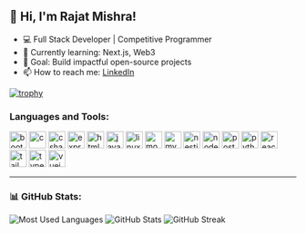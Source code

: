 ## 👋 Hi, I'm Rajat Mishra!
- 💻 Full Stack Developer | Competitive Programmer
- 🌱 Currently learning: Next.js, Web3
- 🎯 Goal: Build impactful open-source projects
- 📫 How to reach me: [LinkedIn](https://www.linkedin.com/in/rajat-mishra-69b473257/)


[![trophy](https://github-profile-trophy.vercel.app/?username=rajat-mish&theme=dracula&margin-w=10)](https://github.com/ryo-ma/github-profile-trophy)

<h3 align="left">Languages and Tools:</h3>
<p align="left">
  <img src="https://cdn.jsdelivr.net/gh/devicons/devicon/icons/bootstrap/bootstrap-original.svg" height="30" alt="bootstrap" />
  <img src="https://cdn.jsdelivr.net/gh/devicons/devicon/icons/c/c-original.svg" height="30" alt="c" />
  <img src="https://cdn.jsdelivr.net/gh/devicons/devicon/icons/csharp/csharp-original.svg" height="30" alt="csharp" />
  <img src="https://cdn.jsdelivr.net/gh/devicons/devicon/icons/express/express-original.svg" height="30" alt="express" />
  <img src="https://cdn.jsdelivr.net/gh/devicons/devicon/icons/html5/html5-original.svg" height="30" alt="html5" />
  <img src="https://cdn.jsdelivr.net/gh/devicons/devicon/icons/javascript/javascript-original.svg" height="30" alt="javascript" />
  <img src="https://cdn.jsdelivr.net/gh/devicons/devicon/icons/linux/linux-original.svg" height="30" alt="linux" />
  <img src="https://cdn.jsdelivr.net/gh/devicons/devicon/icons/mongodb/mongodb-original.svg" height="30" alt="mongodb" />
  <img src="https://cdn.jsdelivr.net/gh/devicons/devicon/icons/mysql/mysql-original.svg" height="30" alt="mysql" />
  <img src="https://cdn.jsdelivr.net/gh/devicons/devicon/icons/nestjs/nestjs-plain.svg" height="30" alt="nestjs" />
  <img src="https://cdn.jsdelivr.net/gh/devicons/devicon/icons/nodejs/nodejs-original.svg" height="30" alt="nodejs" />
  <img src="https://cdn.jsdelivr.net/gh/devicons/devicon/icons/postgresql/postgresql-original.svg" height="30" alt="postgresql" />
  <img src="https://cdn.jsdelivr.net/gh/devicons/devicon/icons/python/python-original.svg" height="30" alt="python" />
  <img src="https://cdn.jsdelivr.net/gh/devicons/devicon/icons/react/react-original.svg" height="30" alt="react" />
  <img src="https://cdn.jsdelivr.net/gh/devicons/devicon/icons/tailwindcss/tailwindcss-plain.svg" height="30" alt="tailwind" />
  <img src="https://cdn.jsdelivr.net/gh/devicons/devicon/icons/typescript/typescript-original.svg" height="30" alt="typescript" />
  <img src="https://cdn.jsdelivr.net/gh/devicons/devicon/icons/vuejs/vuejs-original.svg" height="30" alt="vuejs" />
</p>

---

### 📊 GitHub Stats:
![Most Used Languages](https://github-readme-stats.vercel.app/api/top-langs/?username=rajat-mish&layout=compact&theme=dark)
![GitHub Stats](https://github-readme-stats.vercel.app/api?username=rajat-mish&show_icons=true&theme=dark)
![GitHub Streak](https://streak-stats.demolab.com?user=rajat-mish&theme=dark)









<!---
rajat-mish/rajat-mish is a ✨ special ✨ repository because its `README.md` (this file) appears on your GitHub profile.
You can click the Preview link to take a look at your changes.
--->
